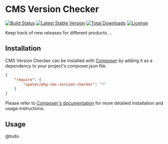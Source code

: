 # CMS Version Checker

[![Build Status](https://travis-ci.org/cpeter/php-cms-version-checker.svg?branch=master)](https://travis-ci.org/cpeter/php-cms-version-checker)
[![Latest Stable Version](https://poser.pugx.org/cpeter/php-cms-version-checker/v/stable.svg)](https://packagist.org/packages/cpeter/php-cms-version-checker)
[![Total Downloads](https://poser.pugx.org/cpeter/php-cms-version-checker/downloads.svg)](https://packagist.org/packages/cpeter/php-cms-version-checker)
[![License](https://poser.pugx.org/cpeter/php-cms-version-checker/license.svg)](https://packagist.org/packages/cpeter/php-cms-version-checker)


Keep track of new releases for different products ...


## Installation

CMS Version Checker can be installed with [Composer](http://getcomposer.org)
by adding it as a dependency to your project's composer.json file.

```json
{
    "require": {
        "cpeter/php-cms-version-checker": "*"
    }
}
```

Please refer to [Composer's documentation](https://github.com/composer/composer/blob/master/doc/00-intro.md#introduction)
for more detailed installation and usage instructions.

## Usage

@todo
